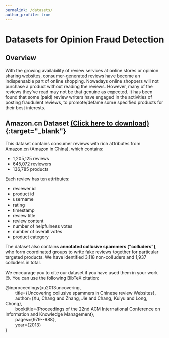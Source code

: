 ```yaml
---
permalink: /datasets/
author_profile: true
---
```


# Datasets for Opinion Fraud Detection
## Overview
With the growing availability of review services at online stores or opinion sharing websites, consumer-generated reviews have become an indispensable part of online shopping. Nowadays online shoppers will not purchase a product without reading the reviews. However, many of the reviews they've read may not be that genuine as expected. It has been found that some (paid) review writers have engaged in the activities of posting fraudulent reviews, to promote/defame some specified products for their best interests.

## Amazon.cn Dataset [(Click here to download)](https://drive.google.com/folderview?id=0B9sH-hWFN-5zSzFKWTNfUWVrSEU&usp=sharing){:target="_blank"}
This dataset contains consumer reviews with rich attributes from [Amazon.cn](https://www.amazon.cn/) (Amazon in China), which contains:
* 1,205,125 reviews 
* 645,072 reviewers 
* 136,785 products

Each review has ten attributes: 
* reviewer id
* product id
* username
* rating
* timestamp
* review title
* review content
* number of helpfulness votes
* number of overall votes
* product category

The dataset also contains **annotated collusive spammers ("colluders")**, who form coordinated groups to write fake reviews together for particular targeted products. We have identified 3,118 non-colluders and 1,937 colluders in total.

We encourage you to cite our dataset if you have used them in your work :blush:. You can use the following BibTeX citation:

@inproceedings{xu2013uncovering,  
    &nbsp;&nbsp;&nbsp;&nbsp;&nbsp;&nbsp;&nbsp;&nbsp;title={Uncovering collusive spammers in Chinese review Websites},  
    &nbsp;&nbsp;&nbsp;&nbsp;&nbsp;&nbsp;&nbsp;&nbsp;author={Xu, Chang and Zhang, Jie and Chang, Kuiyu and Long, Chong},  
    &nbsp;&nbsp;&nbsp;&nbsp;&nbsp;&nbsp;&nbsp;&nbsp;booktitle={Proceedings of the 22nd ACM International Conference on Information and Knowledge Management},  
    &nbsp;&nbsp;&nbsp;&nbsp;&nbsp;&nbsp;&nbsp;&nbsp;pages={979--988},  
    &nbsp;&nbsp;&nbsp;&nbsp;&nbsp;&nbsp;&nbsp;&nbsp;year={2013}  
}
